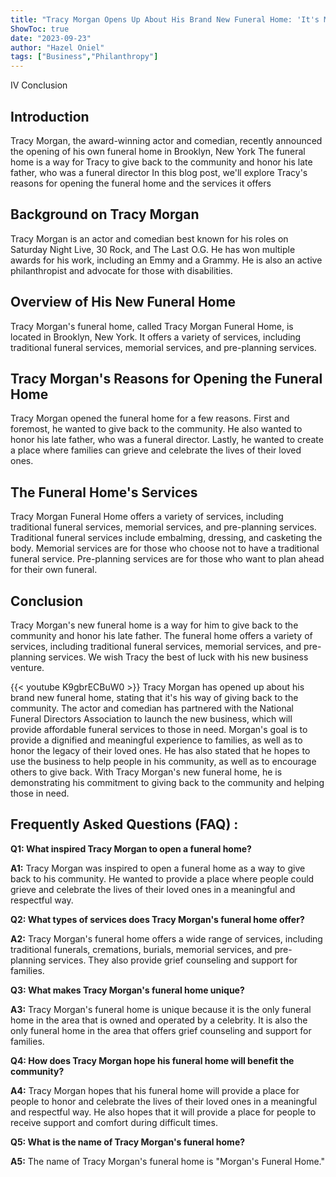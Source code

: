 ```yaml
---
title: "Tracy Morgan Opens Up About His Brand New Funeral Home: 'It's My Way of Giving Back'"
ShowToc: true 
date: "2023-09-23"
author: "Hazel Oniel" 
tags: ["Business","Philanthropy"]
---
```

IV Conclusion

## Introduction
Tracy Morgan, the award-winning actor and comedian, recently announced the opening of his own funeral home in Brooklyn, New York The funeral home is a way for Tracy to give back to the community and honor his late father, who was a funeral director In this blog post, we'll explore Tracy's reasons for opening the funeral home and the services it offers

## Background on Tracy Morgan
Tracy Morgan is an actor and comedian best known for his roles on Saturday Night Live, 30 Rock, and The Last O.G. He has won multiple awards for his work, including an Emmy and a Grammy. He is also an active philanthropist and advocate for those with disabilities.

## Overview of His New Funeral Home
Tracy Morgan's funeral home, called Tracy Morgan Funeral Home, is located in Brooklyn, New York. It offers a variety of services, including traditional funeral services, memorial services, and pre-planning services.

## Tracy Morgan's Reasons for Opening the Funeral Home
Tracy Morgan opened the funeral home for a few reasons. First and foremost, he wanted to give back to the community. He also wanted to honor his late father, who was a funeral director. Lastly, he wanted to create a place where families can grieve and celebrate the lives of their loved ones.

## The Funeral Home's Services
Tracy Morgan Funeral Home offers a variety of services, including traditional funeral services, memorial services, and pre-planning services. Traditional funeral services include embalming, dressing, and casketing the body. Memorial services are for those who choose not to have a traditional funeral service. Pre-planning services are for those who want to plan ahead for their own funeral.

## Conclusion
Tracy Morgan's new funeral home is a way for him to give back to the community and honor his late father. The funeral home offers a variety of services, including traditional funeral services, memorial services, and pre-planning services. We wish Tracy the best of luck with his new business venture.

{{< youtube K9gbrECBuW0 >}} 
Tracy Morgan has opened up about his brand new funeral home, stating that it's his way of giving back to the community. The actor and comedian has partnered with the National Funeral Directors Association to launch the new business, which will provide affordable funeral services to those in need. Morgan's goal is to provide a dignified and meaningful experience to families, as well as to honor the legacy of their loved ones. He has also stated that he hopes to use the business to help people in his community, as well as to encourage others to give back. With Tracy Morgan's new funeral home, he is demonstrating his commitment to giving back to the community and helping those in need.

## Frequently Asked Questions (FAQ) :
**Q1: What inspired Tracy Morgan to open a funeral home?**

**A1:** Tracy Morgan was inspired to open a funeral home as a way to give back to his community. He wanted to provide a place where people could grieve and celebrate the lives of their loved ones in a meaningful and respectful way. 

**Q2: What types of services does Tracy Morgan's funeral home offer?**

**A2:** Tracy Morgan's funeral home offers a wide range of services, including traditional funerals, cremations, burials, memorial services, and pre-planning services. They also provide grief counseling and support for families. 

**Q3: What makes Tracy Morgan's funeral home unique?**

**A3:** Tracy Morgan's funeral home is unique because it is the only funeral home in the area that is owned and operated by a celebrity. It is also the only funeral home in the area that offers grief counseling and support for families. 

**Q4: How does Tracy Morgan hope his funeral home will benefit the community?**

**A4:** Tracy Morgan hopes that his funeral home will provide a place for people to honor and celebrate the lives of their loved ones in a meaningful and respectful way. He also hopes that it will provide a place for people to receive support and comfort during difficult times. 

**Q5: What is the name of Tracy Morgan's funeral home?**

**A5:** The name of Tracy Morgan's funeral home is "Morgan's Funeral Home."



